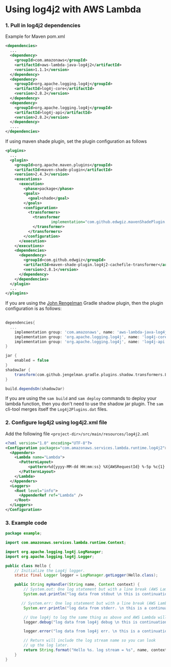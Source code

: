 # Using log4j2 with AWS Lambda

### 1. Pull in log4j2 dependencies

Example for Maven pom.xml

```xml
<dependencies>
  ...
  <dependency>
    <groupId>com.amazonaws</groupId>
    <artifactId>aws-lambda-java-log4j2</artifactId>
    <version>1.1.1</version>
  </dependency>
  <dependency>
    <groupId>org.apache.logging.log4j</groupId>
    <artifactId>log4j-core</artifactId>
    <version>2.8.2</version>
  </dependency>
  <dependency>
    <groupId>org.apache.logging.log4j</groupId>
    <artifactId>log4j-api</artifactId>
    <version>2.8.2</version>
  </dependency>
  ....
</dependencies>
```

If using maven shade plugin, set the plugin configuration as follows

```xml
<plugins>
  ...
  <plugin>
    <groupId>org.apache.maven.plugins</groupId>
    <artifactId>maven-shade-plugin</artifactId>
    <version>2.4.3</version>
    <executions>
      <execution>
        <phase>package</phase>
        <goals>
          <goal>shade</goal>
        </goals>
        <configuration>
          <transformers>
            <transformer
                    implementation="com.github.edwgiz.mavenShadePlugin.log4j2CacheTransformer.PluginsCacheFileTransformer">
            </transformer>
          </transformers>
        </configuration>
      </execution>
    </executions>
    <dependencies>
      <dependency>
        <groupId>com.github.edwgiz</groupId>
        <artifactId>maven-shade-plugin.log4j2-cachefile-transformer</artifactId>
        <version>2.8.1</version>
      </dependency>
    </dependencies>
  </plugin>
  ...
</plugins>
```

If you are using the [John Rengelman](https://github.com/johnrengelman/shadow) Gradle shadow plugin, then the plugin configuration is as follows:

```groovy
 
dependencies{
  ...
    implementation group: 'com.amazonaws', name: 'aws-lambda-java-log4j2', version: '1.1.0'
    implementation group: 'org.apache.logging.log4j', name: 'log4j-core', version: log4jVersion
    implementation group: 'org.apache.logging.log4j', name: 'log4j-api', version: log4jVersion
}

jar {
    enabled = false
}
shadowJar {
    transform(com.github.jengelman.gradle.plugins.shadow.transformers.Log4j2PluginsCacheFileTransformer)
}

build.dependsOn(shadowJar)

```
 
If you are using the `sam build` and `sam deploy` commands to deploy your lambda function, then you don't 
need to use the shadow jar plugin. The `sam` cli-tool merges itself the `Log4j2Plugins.dat`
files.

### 2. Configure log4j2 using log4j2.xml file

Add the following file `<project-dir>/src/main/resources/log4j2.xml`

```xml
<?xml version="1.0" encoding="UTF-8"?>
<Configuration packages="com.amazonaws.services.lambda.runtime.log4j2">
  <Appenders>
    <Lambda name="Lambda">
      <PatternLayout>
          <pattern>%d{yyyy-MM-dd HH:mm:ss} %X{AWSRequestId} %-5p %c{1}:%L - %m%n</pattern>
      </PatternLayout>
    </Lambda>
  </Appenders>
  <Loggers>
    <Root level="info">
      <AppenderRef ref="Lambda" />
    </Root>
  </Loggers>
</Configuration>
```

### 3. Example code

```java
package example;

import com.amazonaws.services.lambda.runtime.Context;

import org.apache.logging.log4j.LogManager;
import org.apache.logging.log4j.Logger;

public class Hello {
    // Initialize the Log4j logger.
    static final Logger logger = LogManager.getLogger(Hello.class);

    public String myHandler(String name, Context context) {
        // System.out: One log statement but with a line break (AWS Lambda writes two events to CloudWatch).
        System.out.println("log data from stdout \n this is continuation of system.out");

       // System.err: One log statement but with a line break (AWS Lambda writes two events to CloudWatch).
        System.err.println("log data from stderr. \n this is a continuation of system.err");

        // Use log4j to log the same thing as above and AWS Lambda will log only one event in CloudWatch.
        logger.debug("log data from log4j debug \n this is continuation of log4j debug");

        logger.error("log data from log4j err. \n this is a continuation of log4j.err");

        // Return will include the log stream name so you can look
        // up the log later.
        return String.format("Hello %s. log stream = %s", name, context.getLogStreamName());
    }
}
```

